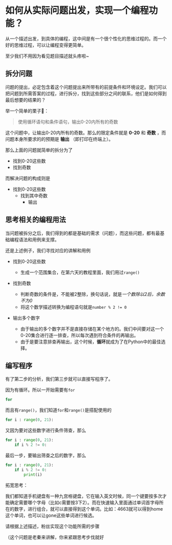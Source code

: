 # 如何从实际问题出发，实现一个编程功能？

从一个描述出发，到具体的编程，这中间是有一个很个性化的思维过程的。而一个好的思维过程，可以让编程变得更简单。

至少我们不用因为看见题目描述就头疼啦~

## 拆分问题

问题的提出，必定包含着这个问题提出来所带有的前提条件和环境设定。我们可以把问题到所需答案的过程，进行拆分，找到这些部分之间的联系，他们是如何得到最后想要的结果的？

举一个简单的栗子🌰：
> 使用循环语句和条件语句，输出0-20内所有的奇数

这个问题中，让输出0-20内所有的奇数。那么的限定条件就是 **0-20** 和 **奇数** ，而问题本身所要求的的预期是 **输出** （即打印在终端上）。

那么上面的问题就简单的拆分为了
+ 找到0-20这些数
+ 找到奇数

而解决问题的构成则是
- 找到0-20这些数
    - 找到其中奇数
        - 输出

## 思考相关的编程用法

当问题被拆分之后，我们得到的都是基础的需求（问题），而这些问题，都有最基础编程语法和用例来支撑。

还是上述例子，我们寻找对应的讲解和用例
+ 找到0-20这些数
    - 生成一个范围集合，在第六天的教程里面，我们用过`range()`

+ 找到奇数
    - 判断奇数的条件是，不能被2整除，换句话说，就是*一个数除以2后，余数不为0*
    - 将这个数学描述转换为编程语句就是`number % 2 != 0`

+ 输出多个数字
    - 由于输出的多个数字并不是直接存储在某个地方的。我们中间要对这一个0-20集合进行逐一排查，所以每次遇到符合条件的再输出。
    - 由于是要注意排查再输出，这个时候，**循环**就成为了在Python中的最佳选择。

## 编写程序

有了第二步的分析，我们第三步就可以直接写程序了。

因为有循环。所以一开始需要有`for`
```python
for
```
而且有`range()`，我们知道`for`和`range()`是搭配使用的
```python
for i : range(0, 21):
```
又因为要对这些数字进行条件筛查，那么
```python
for i : range(0, 21):
    if i % 2 != 0:
```
最后一步，要输出筛查之后的数字，那么
```python
for i : range(0, 21):
    if i % 2 != 0:
        print(i) 
```

拓宽思考：

我们都知道手机键盘有一种九宫格键盘，它在输入英文时候，同一个键要按多次才能确定需要哪个字母（比如c需要按3下2）。而在快速输入里面通过单词首字母所在的数字，进行组合，就可以直接得到这个单词。比如：4663就可以得到home这个单词，也可以让gone这些单词进行候选。

请根据上述描述，粉丝实现这个功能所需的步骤

（这个问题是老秦来讲解，你来紧跟思考步伐就好